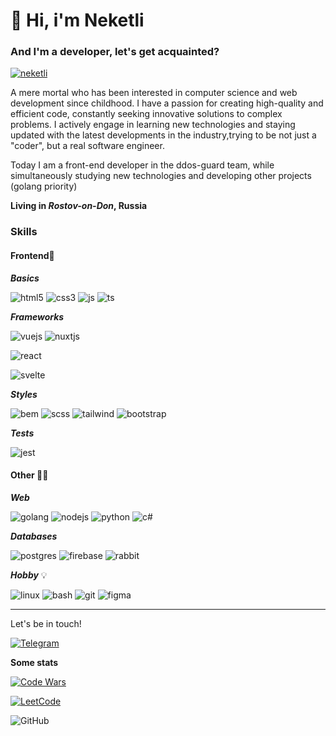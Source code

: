 # 🖖 Hi, i'm Neketli

### And I'm a developer, let's get acquainted?

[![neketli](https://user-images.githubusercontent.com/48692866/191819442-10442d7f-ef83-44a2-8cb3-434fdf26bc0e.gif)](https://codepen.io/neketli/pen/ExLwYbZ)

A mere mortal who has been interested in computer science and web development since childhood. I have a passion for creating high-quality and efficient code, constantly seeking innovative solutions to complex problems. I actively engage in learning new technologies and staying updated with the latest developments in the industry,trying to be not just a "coder", but a real software engineer.

Today I am a front-end developer in the ddos-guard team, while simultaneously studying new technologies and developing other projects (golang priority)

**Living in _Rostov-on-Don_, Russia**

### Skills

#### Frontend:muscle:

**_Basics_**

![html5](https://img.shields.io/badge/HTML5-E34F26?style=for-the-badge&logo=html5&logoColor=white)
![css3](https://img.shields.io/badge/CSS3-1572B6?style=for-the-badge&logo=css3&logoColor=white)
![js](https://img.shields.io/badge/JavaScript-323330?style=for-the-badge&logo=javascript&logoColor=F7DF1E)
![ts](https://img.shields.io/badge/TypeScript-007ACC?style=for-the-badge&logo=typescript&logoColor=white)

**_Frameworks_**

![vuejs](https://img.shields.io/badge/Vue.js-35495E?style=for-the-badge&logo=vue.js&logoColor=4FC08D)
![nuxtjs](https://img.shields.io/badge/nuxt.js-35495E?style=for-the-badge&logo=nuxt.js&logoColor=4FC08D)

![react](https://img.shields.io/badge/React-20232A?style=for-the-badge&logo=react&logoColor=61DAFB)

![svelte](https://img.shields.io/badge/Svelte-4A4A55?style=for-the-badge&logo=svelte&logoColor=FF3E00)

**_Styles_**

![bem](https://img.shields.io/badge/bem-35495E?style=for-the-badge&logo=bem)
![scss](https://img.shields.io/badge/Scss-CC6699?style=for-the-badge&logo=sass&logoColor=white)
![tailwind](https://img.shields.io/badge/Tailwind_CSS-38B2AC?style=for-the-badge&logo=tailwind-css&logoColor=white)
![bootstrap](https://img.shields.io/badge/Bootstrap-563D7C?style=for-the-badge&logo=bootstrap&logoColor=white)

**_Tests_**

![jest](https://img.shields.io/badge/Jest-323330?style=for-the-badge&logo=Jest&logoColor=white)

#### Other 👨‍💻

**_Web_**

![golang](https://img.shields.io/badge/Go-00ADD8?style=for-the-badge&logo=go&logoColor=white)
![nodejs](https://img.shields.io/badge/Node.js-43853D?style=for-the-badge&logo=node.js&logoColor=white)
![python](https://img.shields.io/badge/Python-3776AB?style=for-the-badge&logo=python&logoColor=white)
![c#](https://img.shields.io/badge/C%23-239120?style=for-the-badge&logo=c-sharp&logoColor=white)

**_Databases_**

![postgres](https://img.shields.io/badge/PostgreSQL-316192?style=for-the-badge&logo=postgresql&logoColor=white)
![firebase](https://img.shields.io/badge/Firebase-orange?style=for-the-badge&logo=firebase&logoColor=white)
![rabbit](https://img.shields.io/badge/rabbitmq-%23FF6600.svg?&style=for-the-badge&logo=rabbitmq&logoColor=white)

**_Hobby_** 💡

![linux](https://img.shields.io/badge/Linux-FCC624?style=for-the-badge&logo=linux&logoColor=black)
![bash](https://img.shields.io/badge/GNU%20Bash-DD0B78?style=for-the-badge&logo=GNU%20Bash&logoColor=white)
![git](https://img.shields.io/badge/GIT-E44C30?style=for-the-badge&logo=git&logoColor=white)
![figma](https://img.shields.io/badge/Figma-4C4A73?style=for-the-badge&logo=figma&logoColor=white)

---

Let's be in touch!

[![Telegram](https://img.shields.io/badge/Telegram-2CA5E0?style=for-the-badge&logo=telegram&logoColor=white)](https://t.me/neketli)

**Some stats**

[![Code Wars](https://www.codewars.com/users/neketli/badges/large)](https://www.codewars.com/users/neketli/)

[![LeetCode](https://img.shields.io/badge/dynamic/json?style=for-the-badge&labelColor=black&color=%23ffa116&label=Solved&query=solved&url=https%3A%2F%2Fleetcode-badge.vercel.app%2Fapi%2Fusers%2Fneketli&logo=leetcode&logoColor=yellow)](https://leetcode.com/neketli/)

![GitHub](https://github-readme-stats.vercel.app/api?username=neketli&theme=tokyonight&show_icons=true)
